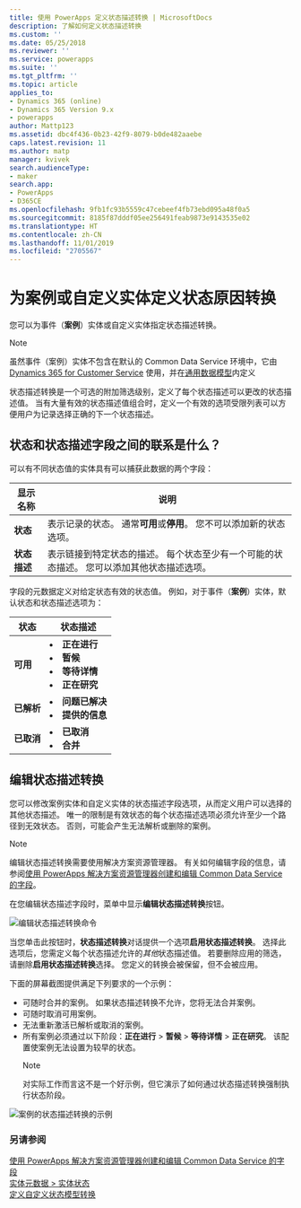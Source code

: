 ```yaml
---
title: 使用 PowerApps 定义状态描述转换 | MicrosoftDocs
description: 了解如何定义状态描述转换
ms.custom: ''
ms.date: 05/25/2018
ms.reviewer: ''
ms.service: powerapps
ms.suite: ''
ms.tgt_pltfrm: ''
ms.topic: article
applies_to:
- Dynamics 365 (online)
- Dynamics 365 Version 9.x
- powerapps
author: Mattp123
ms.assetid: dbc4f436-0b23-42f9-8079-b0de482aaebe
caps.latest.revision: 11
ms.author: matp
manager: kvivek
search.audienceType:
- maker
search.app:
- PowerApps
- D365CE
ms.openlocfilehash: 9fb1fc93b5559c47cebeef4fb73ebd095a48f0a5
ms.sourcegitcommit: 8185f87dddf05ee256491feab9873e9143535e02
ms.translationtype: HT
ms.contentlocale: zh-CN
ms.lasthandoff: 11/01/2019
ms.locfileid: "2705567"
---
```

# <a name="define-status-reason-transitions-for-the-case-or-custom-entities"></a>为案例或自定义实体定义状态原因转换

您可以为事件（**案例**）实体或自定义实体指定状态描述转换。

> [!NOTE]
> 虽然事件（案例）实体不包含在默认的 Common Data Service 环境中，它由 [Dynamics 365 for Customer Service](https://dynamics.microsoft.com/customer-service/) 使用，并在[通用数据模型](https://github.com/Microsoft/CDM/blob/master/schemaDocuments/core/applicationCommon/foundationCommon/crmCommon/service/Incident.cdm.json)内定义
  
状态描述转换是一个可选的附加筛选级别，定义了每个状态描述可以更改的状态描述值。 当有大量有效的状态描述值组合时，定义一个有效的选项受限列表可以方便用户为记录选择正确的下一个状态描述。  
  
<a name="BKMK_StatusAndStatusReasons"></a>

## <a name="what-is-the-connection-between-status-and-status-reason-fields"></a>状态和状态描述字段之间的联系是什么？  

可以有不同状态值的实体具有可以捕获此数据的两个字段：  
  
|显示名称|说明|  
|------------------|-----------------|  
|**状态**|表示记录的状态。 通常**可用**或**停用**。 您不可以添加新的状态选项。|  
|**状态描述**|表示链接到特定状态的描述。 每个状态至少有一个可能的状态描述。 您可以添加其他状态描述选项。|  
  
字段的元数据定义对给定状态有效的状态值。 例如，对于事件（**案例**）实体，默认状态和状态描述选项为：  
  
|状态|状态描述|  
|------------|-------------------|  
|**可用**|<li>**正在进行**</li><li>**暂候**</li><li>**等待详情**</li><li>**正在研究**</li>| 
|**已解析**|<li>**问题已解决**</li><li>**提供的信息**</li>|
|**已取消**|<li>**已取消**</li><li>**合并**</li>|
  
  
<a name="BKMK_EditStatusReasonTransitions"></a>   

## <a name="edit-status-reason-transitions"></a>编辑状态描述转换
 
您可以修改案例实体和自定义实体的状态描述字段选项，从而定义用户可以选择的其他状态描述。 唯一的限制是有效状态的每个状态描述选项必须允许至少一个路径到无效状态。 否则，可能会产生无法解析或删除的案例。  

> [!NOTE]
> 编辑状态描述转换需要使用解决方案资源管理器。 有关如何编辑字段的信息，请参阅[使用 PowerApps 解决方案资源管理器创建和编辑 Common Data Service 的字段](create-edit-field-solution-explorer.md)。
  
 在您编辑状态描述字段时，菜单中显示**编辑状态描述转换**按钮。 

![编辑状态描述转换命令](media/status-reason-transitions-command.png)

当您单击此按钮时，**状态描述转换**对话提供一个选项**启用状态描述转换**。 选择此选项后，您需定义每个状态描述允许的*其他*状态描述值。 若要删除应用的筛选，请删除**启用状态描述转换**选择。 您定义的转换会被保留，但不会被应用。  
  
下面的屏幕截图提供满足下列要求的一个示例： 
 
- 可随时合并的案例。 如果状态描述转换不允许，您将无法合并案例。  
- 可随时取消可用案例。  
- 无法重新激活已解析或取消的案例。  
- 所有案例必须通过以下阶段：**正在进行** > **暂候** > **等待详情** > **正在研究**。 该配置使案例无法设置为较早的状态。  
  > [!NOTE]
  >  对实际工作而言这不是一个好示例，但它演示了如何通过状态描述转换强制执行状态阶段。  
  
 ![案例的状态描述转换的示例](media/status-reason-transitions-example.PNG)  
  
### <a name="see-also"></a>另请参阅  

[使用 PowerApps 解决方案资源管理器创建和编辑 Common Data Service 的字段](create-edit-field-solution-explorer.md)<br />
[实体元数据 > 实体状态](/powerapps/developer/common-data-service/entity-metadata#entity-states)<br />
[定义自定义状态模型转换](/dynamics365/customer-engagement/developer/define-custom-state-model-transitions)

